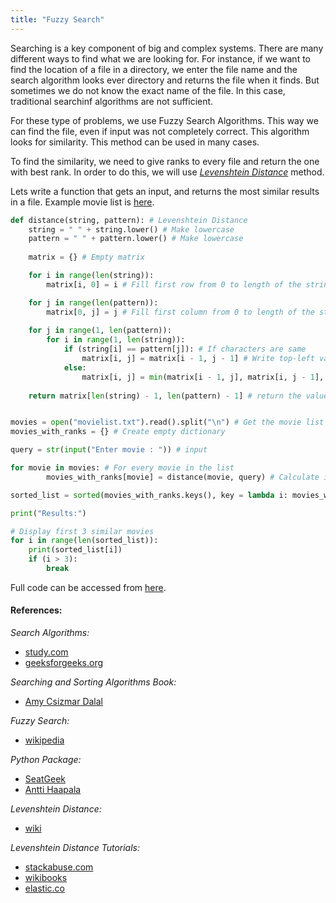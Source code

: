 ```yaml
---
title: "Fuzzy Search"
---
```


Searching is a key component of big and complex systems. There are many different ways to find what we are looking for. For instance, if we want to find the location of a file in a directory, we enter the file name and the search algorithm looks ever directory and returns the file when it finds. But sometimes we do not know the exact name of the file. In this case, traditional searchinf algorithms are not sufficient.

For these type of problems, we use Fuzzy Search Algorithms. This way we can find the file, even if input was not completely correct. This algorithm looks for similarity. This method can be used in many cases.

To find the similarity, we need to give ranks to every file and return the one with best rank. In order to do this, we will use _[Levenshtein Distance](https://youtu.be/MiqoA-yF-0M)_ method.

Lets write a function that gets an input, and returns the most similar results in a file.
Example movie list is [here](https://github.com/enesdemirag/programming-exercises/blob/master/exercises/materials/fuzzy-search/movielist.txt).

```python
def distance(string, pattern): # Levenshtein Distance
    string = " " + string.lower() # Make lowercase
    pattern = " " + pattern.lower() # Make lowercase
   
    matrix = {} # Empty matrix

    for i in range(len(string)):
        matrix[i, 0] = i # Fill first row from 0 to length of the string

    for j in range(len(pattern)):
        matrix[0, j] = j # Fill first column from 0 to length of the string
   
    for j in range(1, len(pattern)):
        for i in range(1, len(string)):
            if (string[i] == pattern[j]): # If characters are same
                matrix[i, j] = matrix[i - 1, j - 1] # Write top-left value
            else:
                matrix[i, j] = min(matrix[i - 1, j], matrix[i, j - 1], matrix[i - 1, j - 1]) + 1 # Write 1 + smallest value on top, left, or top-left. 
    
    return matrix[len(string) - 1, len(pattern) - 1] # return the value in last element


movies = open("movielist.txt").read().split("\n") # Get the movie list
movies_with_ranks = {} # Create empty dictionary

query = str(input("Enter movie : ")) # input

for movie in movies: # For every movie in the list
		movies_with_ranks[movie] = distance(movie, query) # Calculate its distance and add to the dictionary 

sorted_list = sorted(movies_with_ranks.keys(), key = lambda i: movies_with_ranks[i]) # Get a list from dictionary sorted based on values

print("Results:")

# Display first 3 similar movies
for i in range(len(sorted_list)):
    print(sorted_list[i])
    if (i > 3):
        break
```

Full code can be accessed from [here](https://github.com/enesdemirag/programming-exercises/blob/master/exercises/materials/fuzzy-search/search.py).

#### **References:**

_Search Algorithms:_
- [study.com](https://study.com/academy/lesson/string-searching-algorithms-methods-types.html)
- [geeksforgeeks.org](https://www.geeksforgeeks.org/searching-algorithms/)

_Searching and Sorting Algorithms Book:_
- [Amy Csizmar Dalal](http://www.cs.carleton.edu/faculty/adalal/teaching/f04/117/notes/searchSort.pdf) 

_Fuzzy Search:_
- [wikipedia](https://en.wikipedia.org/wiki/Approximate_string_matching)

_Python Package:_
- [SeatGeek](https://github.com/seatgeek/fuzzywuzzy)
- [Antti Haapala](https://github.com/ztane/python-Levenshtein/)

_Levenshtein Distance:_
- [wiki](https://en.wikipedia.org/wiki/Levenshtein_distance)

_Levenshtein Distance Tutorials:_
- [stackabuse.com](https://stackabuse.com/levenshtein-distance-and-text-similarity-in-python/)
- [wikibooks](https://en.wikibooks.org/wiki/Algorithm_Implementation/Strings/Levenshtein_distance#Python)
- [elastic.co](https://www.elastic.co/blog/found-fuzzy-search)